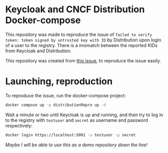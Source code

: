 # Keycloak and CNCF Distribution Docker-compose

This repository was made to reproduce the issue of `failed to verify token: token signed by untrusted key with ID` by Distribution upon login of a user to the registry. There is a mismatch between the reported KIDs from Keycloak and Distribution.

This repository was created from [this issue](https://github.com/distribution/distribution/issues/2875), to reproduce the issue easily.

# Launching, reproduction

To reproduce the issue, run the docker-compose project:

```bash
docker compose up -p distributionRepro up -d
```
Wait a minute or two until Keycloak is up and running, and then try to log in to the registry with `testuser` and `secret` as username and password respectively:

```bash
docker login https://localhost:5001 -u testuser -p secret
```

*Maybe I will be able to use this as a demo repository down the line!*